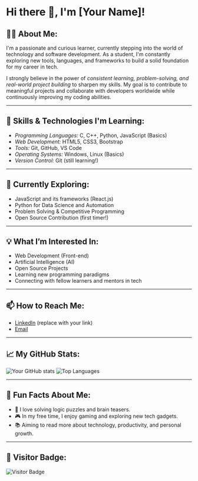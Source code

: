 # Hi there 👋, I'm [Your Name]!

## 👨‍🎓 About Me:
I'm a passionate and curious learner, currently stepping into the world of technology and software development. As a student, I'm constantly exploring new tools, languages, and frameworks to build a solid foundation for my career in tech.

I strongly believe in the power of *consistent learning, problem-solving, and real-world project building* to sharpen my skills. My goal is to contribute to meaningful projects and collaborate with developers worldwide while continuously improving my coding abilities.

---

## 🚀 Skills & Technologies I'm Learning:
- *Programming Languages:* C, C++, Python, JavaScript (Basics)
- *Web Development:* HTML5, CSS3, Bootstrap
- *Tools:* Git, GitHub, VS Code
- *Operating Systems:* Windows, Linux (Basics)
- *Version Control:* Git (still learning!)

---

## 🌱 Currently Exploring:
- JavaScript and its frameworks (React.js)
- Python for Data Science and Automation
- Problem Solving & Competitive Programming
- Open Source Contribution (first timer!)

---

## 💡 What I’m Interested In:
- Web Development (Front-end)
- Artificial Intelligence (AI)
- Open Source Projects
- Learning new programming paradigms
- Connecting with fellow learners and mentors in tech

---

## 📫 How to Reach Me:
- [LinkedIn](https://linkedin.com/in/your-profile) (replace with your link)
- [Email](mailto:youremail@example.com)

---

## 📈 My GitHub Stats:
![Your GitHub stats](https://github-readme-stats.vercel.app/api?username=yourusername&show_icons=true&theme=tokyonight)
![Top Languages](https://github-readme-stats.vercel.app/api/top-langs/?username=yourusername&layout=compact&theme=tokyonight)

---

## 🎯 Fun Facts About Me:
- 🌟 I love solving logic puzzles and brain teasers.
- 🎮 In my free time, I enjoy gaming and exploring new tech gadgets.
- 📚 Aiming to read more about technology, productivity, and personal growth.

---

## 🔗 Visitor Badge:
![Visitor Badge](https://komarev.com/ghpvc/?username=yourusername&color=blue)
